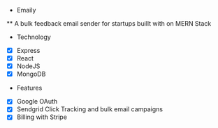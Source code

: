 * Emaily

** A bulk feedback email sender for startups buillt with on MERN Stack

* Technology

- [x] Express
- [x] React
- [x] NodeJS
- [x] MongoDB

* Features
- [x] Google OAuth
- [x] Sendgrid Click Tracking and bulk email campaigns
- [x] Billing with Stripe